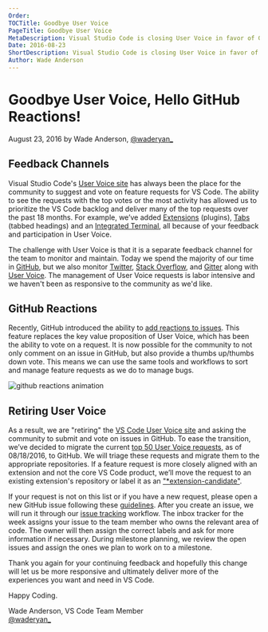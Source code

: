 ```yaml
---
Order:
TOCTitle: Goodbye User Voice
PageTitle: Goodbye User Voice
MetaDescription: Visual Studio Code is closing User Voice in favor of GitHub reactions.
Date: 2016-08-23
ShortDescription: Visual Studio Code is closing User Voice in favor of GitHub reactions.
Author: Wade Anderson
---
```


# Goodbye User Voice, Hello GitHub Reactions!

August 23, 2016 by Wade Anderson, [@waderyan_](https://twitter.com/waderyan_)

## Feedback Channels

Visual Studio Code's [User Voice site](https://visualstudio.uservoice.com/forums/293070-visual-studio-code) has always been the place for the community to suggest and vote on feature requests for VS Code. The ability to see the requests with the top votes or the most activity has allowed us to prioritize the VS Code backlog and deliver many of the top requests over the past 18 months. For example, we’ve added [Extensions](https://visualstudio.uservoice.com/forums/293070-visual-studio-code/suggestions/9181439-plugins) (plugins), [Tabs](https://visualstudio.uservoice.com/forums/293070-visual-studio-code/suggestions/7752519-implement-tabs) (tabbed headings) and an [Integrated Terminal](https://visualstudio.uservoice.com/forums/293070-visual-studio-code/suggestions/7752357-integrated-terminal), all because of your feedback and participation in User Voice.

The challenge with User Voice is that it is a separate feedback channel for the team to monitor and maintain. Today we spend the majority of our time in [GitHub](https://github.com/microsoft/vscode), but we also monitor [Twitter](https://twitter.com/code), [Stack Overflow](https://stackoverflow.com/questions/tagged/vscode), and [Gitter](https://gitter.im/Microsoft/vscode) along with [User Voice](https://visualstudio.uservoice.com/forums/293070-visual-studio-code). The management of User Voice requests is labor intensive and we haven't been as responsive to the community as we'd like.

## GitHub Reactions

Recently, GitHub introduced the ability to [add reactions to issues](https://github.com/blog/2119-add-reactions-to-pull-requests-issues-and-comments). This feature replaces the key value proposition of User Voice, which has been the ability to vote on a request. It is now possible for the community to not only comment on an issue in GitHub, but also provide a thumbs up/thumbs down vote. This means we can use the same tools and workflows to sort and manage feature requests as we do to manage bugs.

![github reactions animation](github_reaction.gif)

## Retiring User Voice

As a result, we are "retiring" the [VS Code User Voice site](https://visualstudio.uservoice.com/forums/293070-visual-studio-code) and asking the community to submit and vote on issues in GitHub.  To ease the transition, we’ve decided to migrate the current [top 50 User Voice requests](https://github.com/microsoft/vscode/issues/10715), as of 08/18/2016, to GitHub. We will triage these requests and migrate them to the appropriate repositories. If a feature request is more closely aligned with an extension and not the core VS Code product, we’ll move the request to an existing extension's repository or label it as an ["*extension-candidate"](https://github.com/microsoft/vscode/labels/*extension-candidate).

If your request is not on this list or if you have a new request, please open a new GitHub issue following these [guidelines](https://github.com/microsoft/vscode/blob/master/CONTRIBUTING.md). After you create an issue, we will run it through our [issue tracking](https://github.com/microsoft/vscode/wiki/Issue-Tracking) workflow. The inbox tracker for the week assigns your issue to the team member who owns the relevant area of code. The owner will then assign the correct labels and ask for more information if necessary. During milestone planning, we review the open issues and assign the ones we plan to work on to a milestone.

Thank you again for your continuing feedback and hopefully this change will let us be more responsive and ultimately deliver more of the experiences you want and need in VS Code.

Happy Coding.

Wade Anderson, VS Code Team Member <br> [@waderyan_](https://twitter.com/waderyan_)
